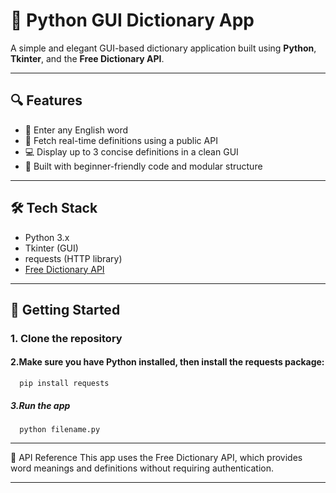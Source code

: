 # 📘 Python GUI Dictionary App

A simple and elegant GUI-based dictionary application built using **Python**, **Tkinter**, and the **Free Dictionary API**.

---

## 🔍 Features

- 📝 Enter any English word
- 📡 Fetch real-time definitions using a public API
- 💻 Display up to 3 concise definitions in a clean GUI
- 🎯 Built with beginner-friendly code and modular structure

---

## 🛠️ Tech Stack

- Python 3.x
- Tkinter (GUI)
- requests (HTTP library)
- [Free Dictionary API](https://dictionaryapi.dev/)

---

## 🚀 Getting Started

### 1. Clone the repository

#### 2.Make sure you have Python installed, then install the requests package:
      pip install requests
##### 3.Run the app
      python filename.py

***********************************************************************************************************************
📌 API Reference
This app uses the Free Dictionary API, which provides word meanings and definitions without requiring authentication.
************************************************************************************************************************
